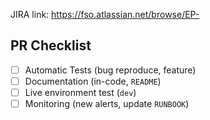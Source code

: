 JIRA link: https://fso.atlassian.net/browse/EP-

## PR Checklist
- [ ] Automatic Tests (bug reproduce, feature)
- [ ] Documentation (in-code, `README`)
- [ ] Live environment test (`dev`)
- [ ] Monitoring (new alerts, update `RUNBOOK`)
